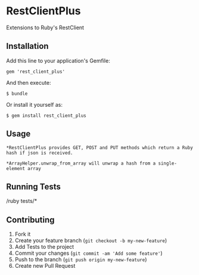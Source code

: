 RestClientPlus
==============

Extensions to Ruby's RestClient

## Installation

Add this line to your application's Gemfile:

    gem 'rest_client_plus'

And then execute:

    $ bundle

Or install it yourself as:

    $ gem install rest_client_plus

## Usage

    *RestClientPlus provides GET, POST and PUT methods which return a Ruby hash if json is received.

    *ArrayHelper.unwrap_from_array will unwrap a hash from a single-element array

## Running Tests

/ruby tests/*

## Contributing

1. Fork it
2. Create your feature branch (`git checkout -b my-new-feature`)
3. Add Tests to the project
4. Commit your changes (`git commit -am 'Add some feature'`)
5. Push to the branch (`git push origin my-new-feature`)
6. Create new Pull Request

